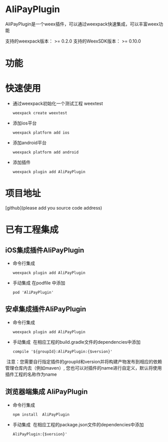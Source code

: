# AliPayPlugin
AliPayPlugin是一个weex插件，可以通过weexpack快速集成，可以丰富weex功能

支持的weexpack版本： >= 0.2.0
支持的WeexSDK版本： >= 0.10.0

# 功能

# 快速使用
- 通过weexpack初始化一个测试工程 weextest
   ```
   weexpack create weextest
   ```
- 添加ios平台
  ```
  weexpack platform add ios
  ```
- 添加android平台
  ```
  weexpack platform add android
  ```
- 添加插件
  ```
  weexpack plugin add AliPayPlugin
  ```
# 项目地址
[github](please add you source code address)

# 已有工程集成
## iOS集成插件AliPayPlugin
- 命令行集成
  ```
  weexpack plugin add AliPayPlugin
  ```
- 手动集成
  在podfile 中添加
  ```
  pod 'AliPayPlugin'
  ```

## 安卓集成插件AliPayPlugin
- 命令行集成
  ```
  weexpack plugin add AliPayPlugin
  ```
- 手动集成
  在相应工程的build.gradle文件的dependencies中添加
  ```
  compile '${groupId}:AliPayPlugin:{$version}'
  ``` 
  注意：您需要自行指定插件的groupId和version并将构建产物发布到相应的依赖管理仓库内去（例如maven）, 您也可以对插件的name进行自定义，默认将使用插件工程的名称作为name


## 浏览器端集成 AliPayPlugin
- 命令行集成
  ```
  npm install  AliPayPlugin
  ```
- 手动集成
  在相应工程的package.json文件的dependencies中添加
  ```
  AliPayPlugin:{$version}'
  ``` 
  
